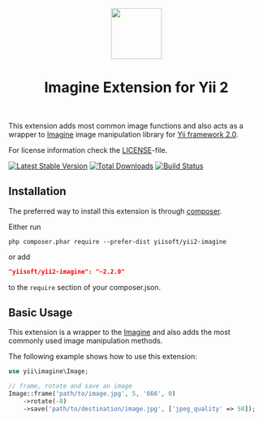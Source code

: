 <p align="center">
    <a href="http://imagine.readthedocs.org/" target="_blank" rel="external">
        <img src="http://imagine.readthedocs.io/en/latest/_static/logo.png" height="100px">
    </a>
    <h1 align="center">Imagine Extension for Yii 2</h1>
    <br>
</p>

This extension adds most common image functions and also acts as a wrapper to [Imagine](http://imagine.readthedocs.org/)
image manipulation library for [Yii framework 2.0](http://www.yiiframework.com).

For license information check the [LICENSE](LICENSE.md)-file.

[![Latest Stable Version](https://poser.pugx.org/yiisoft/yii2-imagine/v/stable.png)](https://packagist.org/packages/yiisoft/yii2-imagine)
[![Total Downloads](https://poser.pugx.org/yiisoft/yii2-imagine/downloads.png)](https://packagist.org/packages/yiisoft/yii2-imagine)
[![Build Status](https://travis-ci.org/yiisoft/yii2-imagine.svg?branch=master)](https://travis-ci.org/yiisoft/yii2-imagine)


Installation
------------

The preferred way to install this extension is through [composer](http://getcomposer.org/download/).

Either run

```
php composer.phar require --prefer-dist yiisoft/yii2-imagine
```

or add

```json
"yiisoft/yii2-imagine": "~2.2.0"
```

to the `require` section of your composer.json.


Basic Usage
-----------

This extension is a wrapper to the [Imagine](http://imagine.readthedocs.org/) and also adds the most commonly used
image manipulation methods.

The following example shows how to use this extension:

```php
use yii\imagine\Image;

// frame, rotate and save an image
Image::frame('path/to/image.jpg', 5, '666', 0)
    ->rotate(-8)
    ->save('path/to/destination/image.jpg', ['jpeg_quality' => 50]);
```
